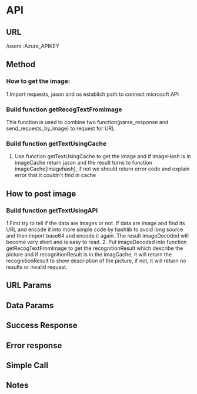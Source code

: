 # API 
## URL
/users :Azure_APIKEY
## Method
### How to get the image:
1.Import requests, jason and os establich path to connect microsoft API
### Build function getRecogTextFromImage 
This function is used to combine two function(parse_response and send_requests_by_image) to request for URL
### Build function getTextUsingCache 
1. Use function getTextUsingCache to get the image and if imageHash is in imageCache return jason and the result turns to function imageCache[imagehash], if not we should return error code and explain error that it couldn't find in cache

## How to post image
### Build function getTextUsingAPI 
1.First try to tell if the data are images or not. If data are image and find its URL and encode it into more simple code by hashlib to avoid long source and then import base64 and encode it again. The result imageDecoded will become very short and is easy to read. 
2. Put imageDecoded into function getRecogTextFromImage to get the recognitionResult which describe the picture and if recognitionResult is in the imagCache, it will return the recognitionResult to show description of the picture, if not, it will return no results or invalid request.
## URL Params
## Data Params
## Success Response
## Error response
## Simple Call
## Notes
